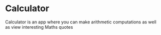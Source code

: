 # Calculator
Calculator is an app where you can make arithmetic computations as well as view interesting Maths quotes
